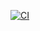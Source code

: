 [![CI](https://github.com/NiranManoj/iitm_test/actions/workflows/blank.yml/badge.svg)](https://github.com/NiranManoj/iitm_test/actions/workflows/blank.yml)
